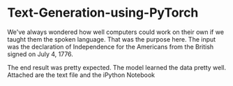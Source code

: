 # Text-Generation-using-PyTorch

We've always wondered how well computers could work on their own if we taught them the spoken language. That was the purpose here. The input was the declaration of Independence for the Americans from the British signed on July 4, 1776.

The end result was pretty expected. The model learned the data pretty well.
Attached are the text file and the iPython Notebook

